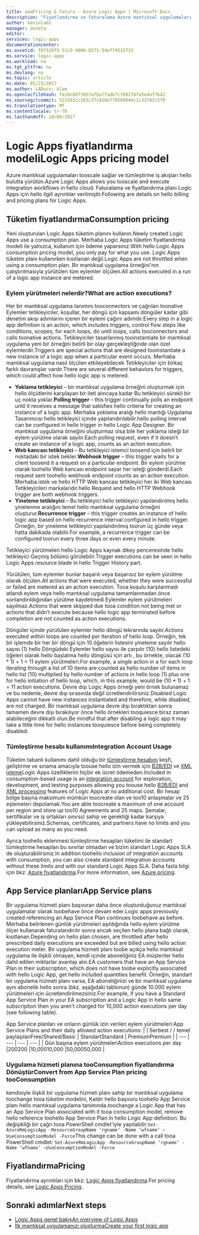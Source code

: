 ```yaml
---
title: aaaPricing & Fatura - Azure Logic Apps | Microsoft Docs
description: "Fiyatlandırma ve faturalama Azure mantıksal uygulamaları için nasıl çalıştığını öğrenin."
author: kevinlam1
manager: anneta
editor: 
services: logic-apps
documentationcenter: 
ms.assetid: f8f528f5-51c5-4006-b571-54ef74532f32
ms.service: logic-apps
ms.workload: na
ms.tgt_pltfrm: na
ms.devlang: na
ms.topic: article
ms.date: 01/23/2017
ms.author: LADocs; klam
ms.openlocfilehash: fa10cbbf7657afba7fadb7c76817b7a5e4af7b42
ms.sourcegitcommit: 523283cc1b3c37c428e77850964dc1c33742c5f0
ms.translationtype: MT
ms.contentlocale: tr-TR
ms.lasthandoff: 10/06/2017
---
```

# <a name="logic-apps-pricing-model"></a><span data-ttu-id="13a42-103">Logic Apps fiyatlandırma modeli</span><span class="sxs-lookup"><span data-stu-id="13a42-103">Logic Apps pricing model</span></span>
<span data-ttu-id="13a42-104">Azure mantıksal uygulamaları tooscale sağlar ve tümleştirme iş akışları hello bulutta yürütün.</span><span class="sxs-lookup"><span data-stu-id="13a42-104">Azure Logic Apps allows you tooscale and execute integration workflows in hello cloud.</span></span>  <span data-ttu-id="13a42-105">Faturalama ve fiyatlandırma planı Logic Apps için hello ilgili ayrıntılar verilmiştir.</span><span class="sxs-lookup"><span data-stu-id="13a42-105">Following are details on hello billing and pricing plans for Logic Apps.</span></span>
## <a name="consumption-pricing"></a><span data-ttu-id="13a42-106">Tüketim fiyatlandırma</span><span class="sxs-lookup"><span data-stu-id="13a42-106">Consumption pricing</span></span>
<span data-ttu-id="13a42-107">Yeni oluşturulan Logic Apps tüketim planını kullanın.</span><span class="sxs-lookup"><span data-stu-id="13a42-107">Newly created Logic Apps use a consumption plan.</span></span> <span data-ttu-id="13a42-108">Merhaba Logic Apps tüketim fiyatlandırma modeli ile yalnızca, kullanım için ödeme yaparsınız.</span><span class="sxs-lookup"><span data-stu-id="13a42-108">With hello Logic Apps consumption pricing model, you only pay for what you use.</span></span>  <span data-ttu-id="13a42-109">Logic Apps tüketim planı kullanırken kısıtlanan değil.</span><span class="sxs-lookup"><span data-stu-id="13a42-109">Logic Apps are not throttled when using a consumption plan.</span></span>
<span data-ttu-id="13a42-110">Bir mantıksal uygulama örneğini'nın çalıştırılmasıyla yürütülen tüm eylemler ölçülen.</span><span class="sxs-lookup"><span data-stu-id="13a42-110">All actions executed in a run of a logic app instance are metered.</span></span>
### <a name="what-are-action-executions"></a><span data-ttu-id="13a42-111">Eylem yürütmeleri nelerdir?</span><span class="sxs-lookup"><span data-stu-id="13a42-111">What are action executions?</span></span>
<span data-ttu-id="13a42-112">Her bir mantıksal uygulama tanımını tooconnectors ve çağrıları toonative Eylemler tetikleyiciler, koşullar, her döngü için kapsamı döngüler kadar gibi denetim akışı adımlarını içeren bir eylemi çağırır adımdır.</span><span class="sxs-lookup"><span data-stu-id="13a42-112">Every step in a logic app definition is an action, which includes triggers, control flow steps like conditions, scopes, for each loops, do until loops, calls tooconnectors and calls toonative actions.</span></span>
<span data-ttu-id="13a42-113">Tetikleyiciler tasarlanmış tooinstantiate bir mantıksal uygulama yeni bir örneğini belirli bir olay gerçekleştiğinde olan özel eylemlerdir.</span><span class="sxs-lookup"><span data-stu-id="13a42-113">Triggers are special actions that are designed tooinstantiate a new instance of a logic app when a particular event occurs.</span></span>  <span data-ttu-id="13a42-114">Merhaba mantıksal uygulama nasıl ölçülen etkileyebilecek Tetikleyiciler için birkaç farklı davranışlar vardır.</span><span class="sxs-lookup"><span data-stu-id="13a42-114">There are several different behaviors for triggers, which could affect how hello logic app is metered.</span></span>
* <span data-ttu-id="13a42-115">**Yoklama tetikleyici** – bir mantıksal uygulama örneğini oluşturmak için hello ölçütlerini karşılayan bir ileti alıncaya kadar Bu tetikleyici sürekli bir uç nokta yoklar.</span><span class="sxs-lookup"><span data-stu-id="13a42-115">**Polling trigger** – this trigger continually polls an endpoint until it receives a message that satisfies hello criteria for creating an instance of a logic app.</span></span>  <span data-ttu-id="13a42-116">Merhaba yoklama aralığı hello mantığı Uygulama Tasarımcısı hello tetikleyici içinde yapılandırılabilir.</span><span class="sxs-lookup"><span data-stu-id="13a42-116">hello polling interval can be configured in hello trigger in hello Logic App Designer.</span></span>  <span data-ttu-id="13a42-117">Bir mantıksal uygulama örneğini oluşturmaz olsa bile her yoklama isteği bir eylem yürütme olarak sayılır.</span><span class="sxs-lookup"><span data-stu-id="13a42-117">Each polling request, even if it doesn’t create an instance of a logic app, counts as an action execution.</span></span>
* <span data-ttu-id="13a42-118">**Web kancası tetikleyici** – Bu tetikleyici istemci toosend için belirli bir noktadaki bir istek bekler.</span><span class="sxs-lookup"><span data-stu-id="13a42-118">**Webhook trigger** – this trigger waits for a client toosend it a request on a particular endpoint.</span></span>  <span data-ttu-id="13a42-119">Bir eylem yürütme olarak toohello Web kancası endpoint sayar her isteği gönderdi.</span><span class="sxs-lookup"><span data-stu-id="13a42-119">Each request sent toohello webhook endpoint counts as an action execution.</span></span> <span data-ttu-id="13a42-120">Merhaba istek ve hello HTTP Web kancası tetikleyici her iki Web kancası Tetikleyicileri markalarıdır.</span><span class="sxs-lookup"><span data-stu-id="13a42-120">hello Request and hello HTTP Webhook trigger are both webhook triggers.</span></span>
* <span data-ttu-id="13a42-121">**Yineleme tetikleyici** – Bu tetikleyici hello tetikleyici yapılandırılmış hello yinelenme aralığını temel hello mantıksal uygulama örneğini oluşturur.</span><span class="sxs-lookup"><span data-stu-id="13a42-121">**Recurrence trigger** – this trigger creates an instance of hello logic app based on hello recurrence interval configured in hello trigger.</span></span>  <span data-ttu-id="13a42-122">Örneğin, bir yineleme tetikleyici yapılandırılmış toorun üç günde veya hatta dakikada olabilir.</span><span class="sxs-lookup"><span data-stu-id="13a42-122">For example, a recurrence trigger can be configured toorun every three days or even every minute.</span></span>

<span data-ttu-id="13a42-123">Tetikleyici yürütmeleri hello Logic Apps kaynak dikey penceresinde hello tetikleyici Geçmiş bölümü görülebilir.</span><span class="sxs-lookup"><span data-stu-id="13a42-123">Trigger executions can be seen in hello Logic Apps resource blade in hello Trigger History part.</span></span>

<span data-ttu-id="13a42-124">Yürütülen, tüm eylemler bunlar başarılı veya başarısız bir eylem yürütme olarak ölçülen.</span><span class="sxs-lookup"><span data-stu-id="13a42-124">All actions that were executed, whether they were successful or failed are metered as an action execution.</span></span>  <span data-ttu-id="13a42-125">Tooa koşulu karşılanmadı atlandı eylem veya hello mantıksal uygulama tamamlanmadan önce sonlandırıldığından yürütme kaydetmedi Eylemler eylem yürütmeleri sayılmaz.</span><span class="sxs-lookup"><span data-stu-id="13a42-125">Actions that were skipped due tooa condition not being met or actions that didn’t execute because hello logic app terminated before completion are not counted as action executions.</span></span>

<span data-ttu-id="13a42-126">Döngüler içinde yürütülen eylemler hello döngü tekrarında sayılır.</span><span class="sxs-lookup"><span data-stu-id="13a42-126">Actions executed within loops are counted per iteration of hello loop.</span></span>  <span data-ttu-id="13a42-127">Örneğin, tek bir işlemde bir her bir döngü için 10 öğelerin listesini yineleme sayılır hello sayısı (1) hello Döngüdeki Eylemler hello sayısı ile çarpılır (10) hello listedeki öğeleri olarak hello başlatma hello döngüsü için artı , bu örnekte, olacak (10 * 1) + 1 = 11 eylem yürütmeleri.</span><span class="sxs-lookup"><span data-stu-id="13a42-127">For example, a single action in a for each loop iterating through a list of 10 items are counted as hello number of items in hello list (10) multiplied by hello number of actions in hello loop (1) plus one for hello initiation of hello loop, which, in this example, would be (10 * 1) + 1 = 11 action executions.</span></span>
<span data-ttu-id="13a42-128">Devre dışı Logic Apps örneği yeni örnek bulunamaz ve bu nedenle, devre dışı sırasında değil ücretlendirilirsiniz.</span><span class="sxs-lookup"><span data-stu-id="13a42-128">Disabled Logic Apps cannot have new instances instantiated and therefore, while disabled, are not charged.</span></span>  <span data-ttu-id="13a42-129">Bir mantıksal uygulama devre dışı bıraktıktan sonra tamamen devre dışı bırakılıyor önce hello örnekleri tooquiesce biraz zaman alabileceğini dikkatli olun.</span><span class="sxs-lookup"><span data-stu-id="13a42-129">Be mindful that after disabling a logic app it may take a little time for hello instances tooquiesce before being completely disabled.</span></span>
### <a name="integration-account-usage"></a><span data-ttu-id="13a42-130">Tümleştirme hesabı kullanımı</span><span class="sxs-lookup"><span data-stu-id="13a42-130">Integration Account Usage</span></span>
<span data-ttu-id="13a42-131">Tüketim tabanlı kullanımı dahil olduğu bir [tümleştirme hesabını](logic-apps-enterprise-integration-create-integration-account.md) keşfi, geliştirme ve sınama amacıyla toouse hello izin vermek için [B2B/EDI](logic-apps-enterprise-integration-b2b.md) ve [XML işleme](logic-apps-enterprise-integration-xml.md)Logic Apps özelliklerini hiçbir ek ücret ödemeden.</span><span class="sxs-lookup"><span data-stu-id="13a42-131">Included in consumption-based usage is an [integration account](logic-apps-enterprise-integration-create-integration-account.md) for exploration, development, and testing purposes allowing you toouse hello [B2B/EDI](logic-apps-enterprise-integration-b2b.md) and [XML processing](logic-apps-enterprise-integration-xml.md) features of Logic Apps at no additional cost.</span></span> <span data-ttu-id="13a42-132">Bir hesap bölge başına maksimum mümkün toocreate olan ve too10 anlaşmalar ve 25 eşlemeleri depolamak.</span><span class="sxs-lookup"><span data-stu-id="13a42-132">You are able toocreate a maximum of one account per region and store up too10 Agreements and 25 maps.</span></span> <span data-ttu-id="13a42-133">Şemalar, sertifikalar ve iş ortakları sınırsız sahip ve gerektiği kadar karşıya yükleyebilirsiniz.</span><span class="sxs-lookup"><span data-stu-id="13a42-133">Schemas, certificates, and partners have no limits and you can upload as many as you need.</span></span>

<span data-ttu-id="13a42-134">Ayrıca toohello eklenmesi tümleştirme hesapları tüketimi ile standart tümleştirme hesapları bu sınırlar olmadan ve bizim standart Logic Apps SLA de oluşturabilirsiniz.</span><span class="sxs-lookup"><span data-stu-id="13a42-134">In addition toohello inclusion of integration accounts with consumption, you can also create standard integration accounts without these limits and with our standard Logic Apps SLA.</span></span> <span data-ttu-id="13a42-135">Daha fazla bilgi için bkz: [Azure fiyatlandırma](https://azure.microsoft.com/pricing/details/logic-apps).</span><span class="sxs-lookup"><span data-stu-id="13a42-135">For more information, see [Azure pricing](https://azure.microsoft.com/pricing/details/logic-apps).</span></span>

## <a name="app-service-plans"></a><span data-ttu-id="13a42-136">App Service planları</span><span class="sxs-lookup"><span data-stu-id="13a42-136">App Service plans</span></span>
<span data-ttu-id="13a42-137">Bir uygulama hizmeti planı başvuran daha önce oluşturduğunuz mantıksal uygulamalar olarak toobehave önce devam eder.</span><span class="sxs-lookup"><span data-stu-id="13a42-137">Logic apps previously created referencing an App Service Plan continues toobehave as before.</span></span> <span data-ttu-id="13a42-138">Merhaba belirlenen günlük yürütmeleri aşıldığında hello eylem yürütme ölçer kullanarak faturalandırılır sonra ancak seçilen hello plana bağlı olarak, kısıtlanan.</span><span class="sxs-lookup"><span data-stu-id="13a42-138">Depending on hello plan chosen, are throttled after hello prescribed daily executions are exceeded but are billed using hello action execution meter.</span></span>
<span data-ttu-id="13a42-139">Bir uygulama hizmeti planı toobe açıkça hello mantıksal uygulama ile ilişkili olmayan, kendi içinde aboneliğiniz EA müşteriler hello dahil edilen miktarlar avantajı alın.</span><span class="sxs-lookup"><span data-stu-id="13a42-139">EA customers that have an App Service Plan in their subscription, which does not have toobe explicitly associated with hello Logic App, get hello included quantities benefit.</span></span>  <span data-ttu-id="13a42-140">Örneğin, standart bir uygulama hizmeti planı varsa, EA aboneliğinizi ve bir mantıksal uygulama aynı abonelik hello sonra (bkz. aşağıdaki tablonun) günde 10.000 eylem yürütmeleri için ücretlendirilmezsiniz.</span><span class="sxs-lookup"><span data-stu-id="13a42-140">For example, if you have a Standard App Service Plan in your EA subscription and a Logic App in hello same subscription then you aren't charged for 10,000 action executions per day (see following table).</span></span> 

<span data-ttu-id="13a42-141">App Service planları ve onların günlük izin verilen eylem yürütmeleri:</span><span class="sxs-lookup"><span data-stu-id="13a42-141">App Service Plans and their daily allowed action executions:</span></span>
|  | <span data-ttu-id="13a42-142">Serbest / / temel paylaşılan</span><span class="sxs-lookup"><span data-stu-id="13a42-142">Free/Shared/Basic</span></span> | <span data-ttu-id="13a42-143">Standart</span><span class="sxs-lookup"><span data-stu-id="13a42-143">Standard</span></span> | <span data-ttu-id="13a42-144">Premium</span><span class="sxs-lookup"><span data-stu-id="13a42-144">Premium</span></span> |
| --- | --- | --- | --- |
| <span data-ttu-id="13a42-145">Gün başına eylem yürütmeleri</span><span class="sxs-lookup"><span data-stu-id="13a42-145">Action executions per day</span></span> |<span data-ttu-id="13a42-146">200</span><span class="sxs-lookup"><span data-stu-id="13a42-146">200</span></span> |<span data-ttu-id="13a42-147">10,000</span><span class="sxs-lookup"><span data-stu-id="13a42-147">10,000</span></span> |<span data-ttu-id="13a42-148">50,000</span><span class="sxs-lookup"><span data-stu-id="13a42-148">50,000</span></span> |
### <a name="convert-from-app-service-plan-pricing-tooconsumption"></a><span data-ttu-id="13a42-149">Uygulama hizmeti planına tooConsumption fiyatlandırma Dönüştür</span><span class="sxs-lookup"><span data-stu-id="13a42-149">Convert from App Service Plan pricing tooConsumption</span></span>
<span data-ttu-id="13a42-150">kendisiyle ilişkili bir uygulama hizmeti planı sahip bir mantıksal uygulama toochange tooa tüketim modelini, Kaldır hello başvuru toohello App Service planı hello mantıksal uygulama tanımında.</span><span class="sxs-lookup"><span data-stu-id="13a42-150">toochange a Logic App that has an App Service Plan associated with it tooa consumption model, remove hello reference toohello App Service Plan in hello Logic App definition.</span></span>  <span data-ttu-id="13a42-151">Bu değişikliği bir çağrı tooa PowerShell cmdlet'iyle yapılabilir:`Set-AzureRmLogicApp -ResourceGroupName ‘rgname’ -Name ‘wfname’ –UseConsumptionModel -Force`</span><span class="sxs-lookup"><span data-stu-id="13a42-151">This change can be done with a call tooa PowerShell cmdlet: `Set-AzureRmLogicApp -ResourceGroupName ‘rgname’ -Name ‘wfname’ –UseConsumptionModel -Force`</span></span>
## <a name="pricing"></a><span data-ttu-id="13a42-152">Fiyatlandırma</span><span class="sxs-lookup"><span data-stu-id="13a42-152">Pricing</span></span>
<span data-ttu-id="13a42-153">Fiyatlandırma ayrıntıları için bkz: [Logic Apps fiyatlandırma](https://azure.microsoft.com/pricing/details/logic-apps).</span><span class="sxs-lookup"><span data-stu-id="13a42-153">For pricing details, see [Logic Apps Pricing](https://azure.microsoft.com/pricing/details/logic-apps).</span></span>

## <a name="next-steps"></a><span data-ttu-id="13a42-154">Sonraki adımlar</span><span class="sxs-lookup"><span data-stu-id="13a42-154">Next steps</span></span>
* <span data-ttu-id="13a42-155">[Logic Apps genel bakış][whatis]</span><span class="sxs-lookup"><span data-stu-id="13a42-155">[An overview of Logic Apps][whatis]</span></span>
* <span data-ttu-id="13a42-156">[İlk mantıksal uygulamanızı oluşturma][create]</span><span class="sxs-lookup"><span data-stu-id="13a42-156">[Create your first logic app][create]</span></span>

[pricing]: https://azure.microsoft.com/pricing/details/logic-apps/
[whatis]: logic-apps-what-are-logic-apps.md
[create]: logic-apps-create-a-logic-app.md

